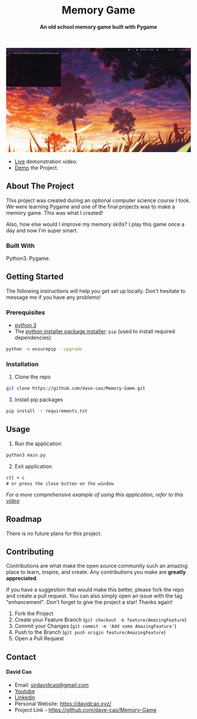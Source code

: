 <h1 align='center'>Memory Game</h1>

<h4 align='center'>An old school memory game built with Pygame</h4>

<br>

![Playing memory game gif](./assets/memory.gif)

- [Live](https://youtu.be/w7MhJPOmq1A) demonstration video.
- [Demo](https://replit.com/@KingCao/Memory-Game?v=1) the Project.


<!-- ABOUT THE PROJECT -->
## About The Project

This project was created during an optional computer science course I took. We were learning Pygame and one of the final projects was to make a memory game. This was what I created!

Also, how else would I improve my memory skills? I play this game once a day and now I'm super smart.

### Built With

Python3.
Pygame.

<!-- GETTING STARTED -->
## Getting Started

The following instructions will help you get set up locally. Don't hesitate to message me if you have any problems!

### Prerequisites

- [python 3](https://www.python.org/downloads/)
- The [python installer package installer](https://pip.pypa.io/en/stable/installation/): `pip` (used to install required dependencies)
```sh
python -m ensurepip --upgrade
```

### Installation

1. Clone the repo
```sh
git clone https://github.com/dave-cao/Memory-Game.git
```
3. Install pip packages
```sh
pip install -r requirements.txt
```

<!-- USAGE EXAMPLES -->
## Usage

1. Run the application
```sh
python3 main.py
```

2. Exit application
```
ctl + c
# or press the close button on the window
```

_For a more comprehensive example of using this application, refer to this [video](https://youtu.be/w7MhJPOmq1A)_




<!-- ROADMAP -->
## Roadmap
There is no future plans for this project.


<!-- CONTRIBUTING -->
## Contributing

Contributions are what make the open source community such an amazing place to learn, inspire, and create. Any contributions you make are **greatly appreciated**.

If you have a suggestion that would make this better, please fork the repo and create a pull request. You can also simply open an issue with the tag "enhancement".
Don't forget to give the project a star! Thanks again!

1. Fork the Project
2. Create your Feature Branch (`git checkout -b feature/AmazingFeature`)
3. Commit your Changes (`git commit -m 'Add some AmazingFeature'`)
4. Push to the Branch (`git push origin feature/AmazingFeature`)
5. Open a Pull Request




<!-- CONTACT -->
## Contact

#### David Cao
- Email: sirdavidcao@gmail.com
- [Youtube](https://www.youtube.com/channel/UCEnBPbnNnqhQIIhW1uLXrLA)
- [Linkedin](https://www.linkedin.com/in/david-cao99/)
- Personal Website: https://davidcao.xyz/
- Project Link - https://github.com/dave-cao/Memory-Game



